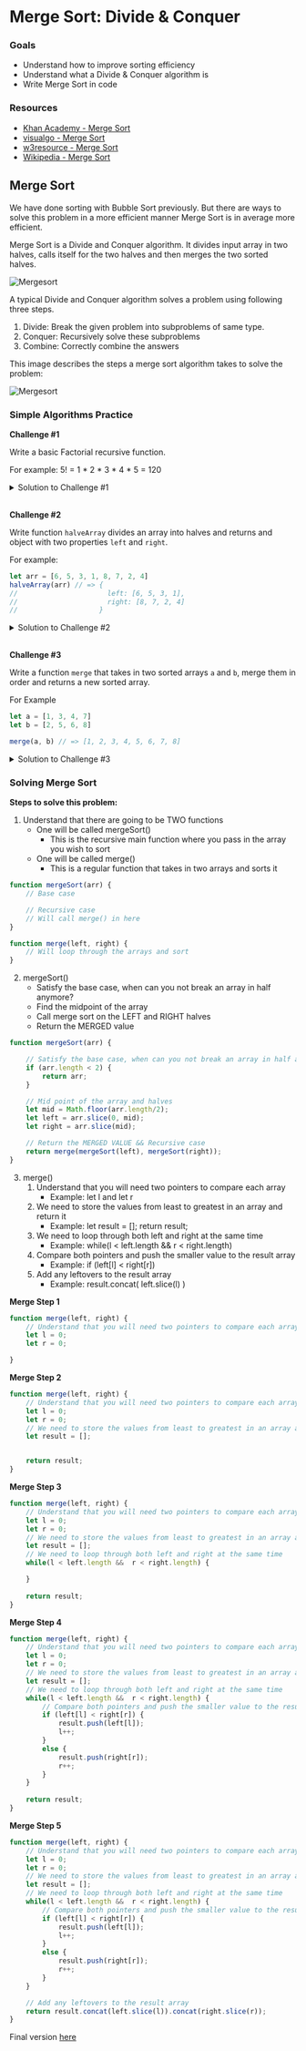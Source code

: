 # Merge Sort: Divide & Conquer

### Goals
* Understand how to improve sorting efficiency
* Understand what a Divide & Conquer algorithm is
* Write Merge Sort in code

### Resources
* [Khan Academy - Merge Sort](https://www.khanacademy.org/computing/computer-science/algorithms/merge-sort/a/divide-and-conquer-algorithms)
* [visualgo - Merge Sort](https://visualgo.net/en/sorting?slide=10)
* [w3resource - Merge Sort](https://www.w3resource.com/javascript-exercises/searching-and-sorting-algorithm/searching-and-sorting-algorithm-exercise-2.php)
* [Wikipedia - Merge Sort](https://en.wikipedia.org/wiki/Merge_sort)

## Merge Sort
We have done sorting with Bubble Sort previously. But there are ways to solve this problem in a more efficient manner Merge Sort is in average more efficient. 

Merge Sort is a Divide and Conquer algorithm. It divides input array in two halves, calls itself for the two halves and then merges the two sorted halves.

![Mergesort](https://upload.wikimedia.org/wikipedia/commons/c/cc/Merge-sort-example-300px.gif)

A typical Divide and Conquer algorithm solves a problem using following three steps.

1. Divide: Break the given problem into subproblems of same type.
2. Conquer: Recursively solve these subproblems
3. Combine: Correctly combine the answers

This image describes the steps a merge sort algorithm takes to solve the problem:

![Mergesort](https://www.geeksforgeeks.org/wp-content/uploads/Merge-Sort-Tutorial.png)

### Simple Algorithms Practice

**Challenge #1**

Write a basic Factorial recursive function. 

For example: 5! = 1 * 2 * 3 * 4 * 5 = 120
<details>
    <summary>Solution to Challenge #1</summary>

```javascript
function factorial(num) {
    // BASE CASE:
    if (num == 0) {
        return 1;
    }
    // RECURSIVE CASE:
    else {
        return num * factorialize(num - 1);
    }
}
factorial(5); 
```
</details>
<br/>

**Challenge #2**

Write function `halveArray` divides an array into halves and returns and object with two properties `left` and `right`.

For example: 
```js
let arr = [6, 5, 3, 1, 8, 7, 2, 4]
halveArray(arr) // => {
//                      left: [6, 5, 3, 1],
//                      right: [8, 7, 2, 4]
//                    } 

```
<details>
    <summary>Solution to Challenge #2</summary>

```javascript
const halveArray = (arr) => {
  if (arr.length < 2) return arr;

  // Mid point of the array and halves
  let middle = Math.floor(arr.length / 2)
  let left = arr.slice(0, middle)
  let right = arr.slice(middle)

  return {
      left: left,
      right: right
  }
}

```

</details>
<br/>

**Challenge #3**

Write a function `merge` that takes in two sorted arrays `a` and `b`, merge them in order and returns a new sorted array.

For Example
```js
let a = [1, 3, 4, 7]
let b = [2, 5, 6, 8]

merge(a, b) // => [1, 2, 3, 4, 5, 6, 7, 8]
```
<details>
    <summary>Solution to Challenge #3</summary>

```js
const merge = (left, right) => {
  // Understand that you will need two pointers/indices to compare each array
  let l = 0;
  let r = 0;

  // We need to store the values from least to greatest in an array and return it
  let result = [];


  // We need to loop through both left and right at the same time 
  while (l < left.length && r < right.length) {

    // Compare values at both pointers/indices and push the smaller value to the result array
    if (left[l] < right[r]) {
      result.push(left[l])
      l++;
    } else {
      result.push(right[r])
      r++;
    }
  }

  // Add any leftovers to the result array    
  while (l < left.length) {
    result.push(left[l])
    l++
  }

  while (r < right.length) {
    result.push(right[r])
    r++
  }

  return result
}
```

</details>


### Solving Merge Sort

**Steps to solve this problem:**
1. Understand that there are going to be TWO functions
    - One will be called mergeSort()
        - This is the recursive main function where you pass in the array you wish to sort
    - One will be called merge()
        - This is a regular function that takes in two arrays and sorts it

```javascript
function mergeSort(arr) {
    // Base case

    // Recursive case
    // Will call merge() in here
}

function merge(left, right) {
    // Will loop through the arrays and sort
}
```


2. mergeSort()
    - Satisfy the base case, when can you not break an array in half anymore?
    - Find the midpoint of the array
    - Call merge sort on the LEFT and RIGHT halves
    - Return the MERGED value 

```javascript
function mergeSort(arr) {

    // Satisfy the base case, when can you not break an array in half anymore?
    if (arr.length < 2) {
        return arr;
    }

    // Mid point of the array and halves
    let mid = Math.floor(arr.length/2);
    let left = arr.slice(0, mid);
    let right = arr.slice(mid);

    // Return the MERGED VALUE && Recursive case
    return merge(mergeSort(left), mergeSort(right));
}
```

3. merge()
    1. Understand that you will need two pointers to compare each array
        - Example: let l and let r
    2. We need to store the values from least to greatest in an array and return it
        - Example: let result = []; return result;
    3. We need to loop through both left and right at the same time 
        - Example: while(l < left.length && r < right.length)
    4. Compare both pointers and push the smaller value to the result array
        - Example: if (left[l] < right[r])
    5. Add any leftovers to the result array
        - Example: result.concat( left.slice(l) )

**Merge Step 1**
```javascript
function merge(left, right) {
    // Understand that you will need two pointers to compare each array
    let l = 0; 
    let r = 0;

}
```

**Merge Step 2**
```javascript
function merge(left, right) {
    // Understand that you will need two pointers to compare each array
    let l = 0; 
    let r = 0;
    // We need to store the values from least to greatest in an array and return it
    let result = [];


    return result;
}
```

**Merge Step 3**
```javascript
function merge(left, right) {
    // Understand that you will need two pointers to compare each array
    let l = 0; 
    let r = 0;
    // We need to store the values from least to greatest in an array and return it
    let result = [];
    // We need to loop through both left and right at the same time 
    while(l < left.length &&  r < right.length) {

    }
    
    return result;
}
```

**Merge Step 4**
```javascript
function merge(left, right) {
    // Understand that you will need two pointers to compare each array
    let l = 0; 
    let r = 0;
    // We need to store the values from least to greatest in an array and return it
    let result = [];
    // We need to loop through both left and right at the same time 
    while(l < left.length &&  r < right.length) {
        // Compare both pointers and push the smaller value to the result array
        if (left[l] < right[r]) {
            result.push(left[l]);
            l++;
        }
        else {
            result.push(right[r]);
            r++;
        }
    }
    
    return result;
}
```

**Merge Step 5**
```javascript
function merge(left, right) {
    // Understand that you will need two pointers to compare each array
    let l = 0; 
    let r = 0;
    // We need to store the values from least to greatest in an array and return it
    let result = [];
    // We need to loop through both left and right at the same time 
    while(l < left.length &&  r < right.length) {
        // Compare both pointers and push the smaller value to the result array
        if (left[l] < right[r]) {
            result.push(left[l]);
            l++;
        }
        else {
            result.push(right[r]);
            r++;
        }
    }

    // Add any leftovers to the result array    
    return result.concat(left.slice(l)).concat(right.slice(r));
}
```

Final version [here](./mergeSort.js)

